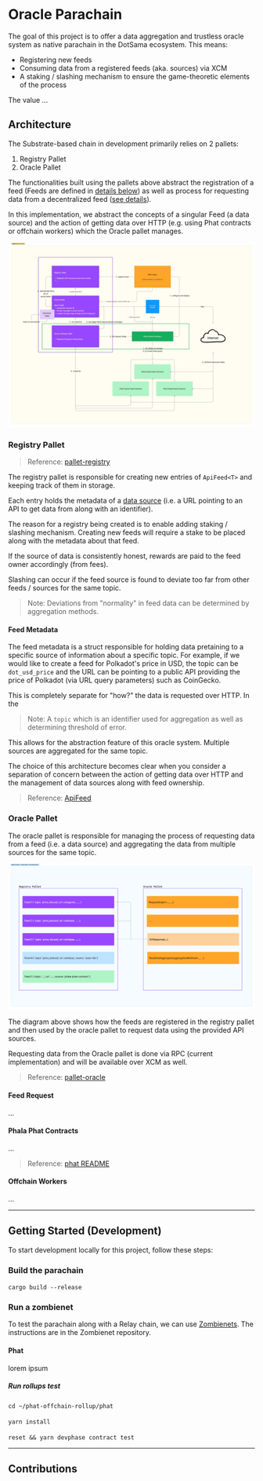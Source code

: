 
# Oracle Parachain

The goal of this project is to offer a data aggregation and trustless oracle system as native parachain in the
DotSama ecosystem. This means:
- Registering new feeds
- Consuming data from a registered feeds (aka. sources) via XCM
- A staking / slashing mechanism to ensure the game-theoretic elements of the process

The value ...


## Architecture

The Substrate-based chain in development primarily relies on 2 pallets:

1. Registry Pallet
2. Oracle Pallet

The functionalities built using the pallets above abstract the registration of a feed (Feeds are defined in [details below](#feed-metadata)) as well as process for requesting data from a decentralized feed ([see details](#feed-request)).

In this implementation, we abstract the concepts of a singular Feed (a data source) and the action of getting data over HTTP (e.g. using Phat contracts or offchain workers) which the Oracle pallet manages.

![full overview](./images/full-overview.jpg)


### Registry Pallet

> Reference: [pallet-registry](./pallets/registry)

The registry pallet is responsible for creating new entries of `ApiFeed<T>` and keeping track of them in storage.

Each entry holds the metadata of a [data source](#feed-metadata) (i.e. a URL pointing to an API to get data from along with an identifier). 

The reason for a registry being created is to enable adding staking / slashing mechanism. Creating new feeds will require a stake to be placed along with the metadata about that feed.

If the source of data is consistently honest, rewards are paid to the feed owner accordingly (from fees).

Slashing can occur if the feed source is found to deviate too far from other feeds / sources for the same topic.

> Note: Deviations from "normality" in feed data can be determined by aggregation methods.


#### Feed Metadata

The feed metadata is a struct responsible for holding data pretaining to a specific source of information about a specific topic. For example, if we would like to create a feed for Polkadot's price in USD, the topic can be `dot_usd_price` and the URL can be pointing to a public API providing the price of Polkadot (via URL query parameters) such as CoinGecko.

This is completely separate for "how?" the data is requested over HTTP. In the 

> Note: A `topic` which is an identifier used for aggregation as well as determining threshold of error.

This allows for the abstraction feature of this oracle system. Multiple sources are aggregated for the same topic. 

The choice of this architecture becomes clear when you consider a separation of concern between the action of getting data over HTTP and the management of data sources along with feed ownership.

> Reference: [ApiFeed<T>](./pallets/registry/src/lib.rs)


### Oracle Pallet

The oracle pallet is responsible for managing the process of requesting data from a feed (i.e. a data source) and aggregating the data from multiple sources for the same topic.

![Registry <> Oracle ](./images/registry-oracle-pallets.png)

The diagram above shows how the feeds are registered in the registry pallet and then used by the oracle pallet to request data using the provided API sources.

Requesting data from the Oracle pallet is done via RPC (current implementation) and will be available over XCM as well.

> Reference: [pallet-oracle](./pallets/oracle)


#### Feed Request

...


#### Phala Phat Contracts

...

> Reference: [phat README](./phat/README.md)

#### Offchain Workers

...


---

## Getting Started (Development)

To start development locally for this project, follow these steps:

### Build the parachain

```
cargo build --release
```

### Run a zombienet
To test the parachain along with a Relay chain, we can use [Zombienets](https://github.com/paritytech/zombienet). The instructions are in the Zombienet repository.

#### Phat

lorem ipsum

##### Run rollups test

```
cd ~/phat-offchain-rollup/phat

yarn install

reset && yarn devphase contract test
```


---

## Contributions
